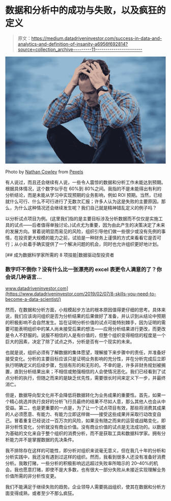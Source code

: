 # 数据和分析中的成功与失败，以及疯狂的定义

> 原文：<https://medium.datadriveninvestor.com/success-in-data-and-analytics-and-definition-of-insanity-a6956f692814?source=collection_archive---------11----------------------->

![](img/c6d70325c40e75646ae0129c0a053c10.png)

Photo by [Nathan Cowley](https://www.pexels.com/@mastercowley?utm_content=attributionCopyText&utm_medium=referral&utm_source=pexels) from [Pexels](https://www.pexels.com/photo/man-in-blue-and-brown-plaid-dress-shirt-touching-his-hair-897817/?utm_content=attributionCopyText&utm_medium=referral&utm_source=pexels)

有人说过，而且还会继续有人说，一些令人震惊的数据和分析工作未能达到预期。根据具体情况，这个数字似乎在 60%到 80%之间。我指的不是未能得出有利的分析结论，而是未能从学习中实现预期的业务影响，例如 ROI 预期。当然，已经就什么可行、什么不可行进行了无数次汇报；许多人认为这是失败的主要原因。那么，为什么这种情况还会继续发生呢？我们自己就是精神错乱定义的例子吗？

以分析试点项目为例。(这里我们指的是主要目标涉及分析数据而不仅仅是实施工具的试点——后者值得单独讨论。)试点尤为重要，因为由此产生的决策决定了未来的发展方向。冒着说明显而易见的风险，组织引导他们做一些很少或没有先例的事情，在投资更大规模的能力之前，试验是一种财务上谨慎的方式来看看它是否可行；从小处着手确实提供了一个解决问题的机会，同时也允许组织更好地计划。

[](https://www.datadriveninvestor.com/2019/02/07/8-skills-you-need-to-become-a-data-scientist/) [## 成为数据科学家所需的 8 项技能|数据驱动型投资者

### 数字吓不倒你？没有什么比一张漂亮的 excel 表更令人满意的了？你会说几种语言…

www.datadriveninvestor.com](https://www.datadriveninvestor.com/2019/02/07/8-skills-you-need-to-become-a-data-scientist/) 

然而，在数据和分析方面，小规模起步方法的根本原因值得更仔细的思考。具体来说，我们应该询问组织是否为分析结果的后果做好了准备，并认识到从结论中预期的积极影响不会自然发生。旨在证明分析价值的试点可能特别棘手，因为证明的需要可能表明组织中的某人尚未接受后果的想法——应用分析结果进行更改，而更改是令人不舒服的。说服不相信的人是有价值的，但整个组织变得相信的程度是一个巨大的因素，决定了除了试点之外，分析是否有一个现实的未来。

也就是说，组织必须有了解数据的集体愿望，理解接下来步骤中的责任，并准备好接受变化。分析的主要目标应该只是证明业务影响的充分性，并在分析完成后立即执行明确定义的后续步骤，包括有形的和无形的。不幸的是，许多非财务规划被搁置，直到分析结果出来；不相信或勉强相信的人会使情况恶化。我们已经看到了试点分析的执行，但随之而来的是缺乏优先性，需要很长时间来定义下一步，并最终消亡。

但是，数据导向型文化并不会降低将数据转化为业务成果的重要性。首先，如果一个精心挑选并执行良好的分析飞行员最终的结果不尽如人意，那么其他人也会从中受益。第二，也是更重要的一点是，为了让一个试点项目有效，那些将消费其成果的人必须愿意、有能力、有能力立即这样做——接受这些成果并采取行动改变自己。冒着重复已经说过一百万次的风险，如果没有随之而来的运营或战略变化，即非分析性变化，分析就没有商业价值。没有商业价值的试点是无法成功的。以数据为基础的文化来自于整个组织的消费分析，而不是获取工具和数据科学家。拥有分析能力并不是掌握数据的先决条件。

我不排除存在这样的可能性，即分析对组织来说毫无意义，但在我几十年的分析和分析实践中，我还没有遇到过这样的组织。然而，我看到很多人还没有准备好消费分析。我敢打赌，一些分析的积极影响远远超过失败率所暗示的 20–40%的机会。我也愿意打赌，即使不是大多数，也有很大一部分失败从未接近实现理解业务价值所需的非分析性变更。

我们不能满足于继续失败的趋势。企业领导人需要挑战组织，使其在数据和分析方面变得成熟，或者至少不那么疯狂。